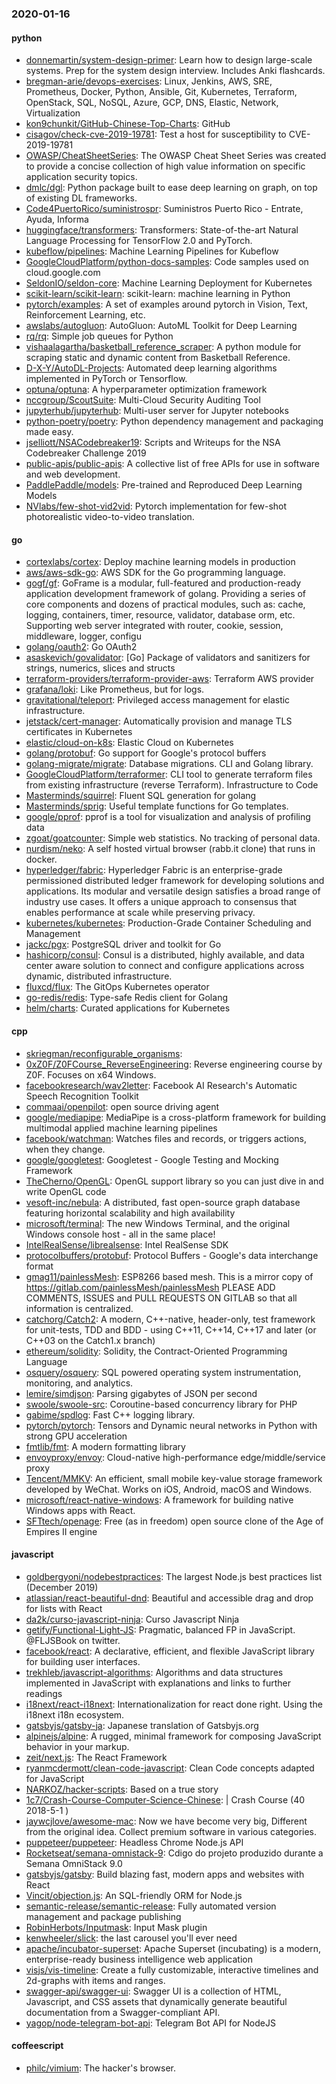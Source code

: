### 2020-01-16

#### python
* [donnemartin/system-design-primer](https://github.com/donnemartin/system-design-primer): Learn how to design large-scale systems. Prep for the system design interview. Includes Anki flashcards.
* [bregman-arie/devops-exercises](https://github.com/bregman-arie/devops-exercises): Linux, Jenkins, AWS, SRE, Prometheus, Docker, Python, Ansible, Git, Kubernetes, Terraform, OpenStack, SQL, NoSQL, Azure, GCP, DNS, Elastic, Network, Virtualization
* [kon9chunkit/GitHub-Chinese-Top-Charts](https://github.com/kon9chunkit/GitHub-Chinese-Top-Charts):  GitHub
* [cisagov/check-cve-2019-19781](https://github.com/cisagov/check-cve-2019-19781): Test a host for susceptibility to CVE-2019-19781
* [OWASP/CheatSheetSeries](https://github.com/OWASP/CheatSheetSeries): The OWASP Cheat Sheet Series was created to provide a concise collection of high value information on specific application security topics.
* [dmlc/dgl](https://github.com/dmlc/dgl): Python package built to ease deep learning on graph, on top of existing DL frameworks.
* [Code4PuertoRico/suministrospr](https://github.com/Code4PuertoRico/suministrospr): Suministros Puerto Rico - Entrate, Ayuda, Informa
* [huggingface/transformers](https://github.com/huggingface/transformers):  Transformers: State-of-the-art Natural Language Processing for TensorFlow 2.0 and PyTorch.
* [kubeflow/pipelines](https://github.com/kubeflow/pipelines): Machine Learning Pipelines for Kubeflow
* [GoogleCloudPlatform/python-docs-samples](https://github.com/GoogleCloudPlatform/python-docs-samples): Code samples used on cloud.google.com
* [SeldonIO/seldon-core](https://github.com/SeldonIO/seldon-core): Machine Learning Deployment for Kubernetes
* [scikit-learn/scikit-learn](https://github.com/scikit-learn/scikit-learn): scikit-learn: machine learning in Python
* [pytorch/examples](https://github.com/pytorch/examples): A set of examples around pytorch in Vision, Text, Reinforcement Learning, etc.
* [awslabs/autogluon](https://github.com/awslabs/autogluon): AutoGluon: AutoML Toolkit for Deep Learning
* [rq/rq](https://github.com/rq/rq): Simple job queues for Python
* [vishaalagartha/basketball_reference_scraper](https://github.com/vishaalagartha/basketball_reference_scraper): A python module for scraping static and dynamic content from Basketball Reference.
* [D-X-Y/AutoDL-Projects](https://github.com/D-X-Y/AutoDL-Projects): Automated deep learning algorithms implemented in PyTorch or Tensorflow.
* [optuna/optuna](https://github.com/optuna/optuna): A hyperparameter optimization framework
* [nccgroup/ScoutSuite](https://github.com/nccgroup/ScoutSuite): Multi-Cloud Security Auditing Tool
* [jupyterhub/jupyterhub](https://github.com/jupyterhub/jupyterhub): Multi-user server for Jupyter notebooks
* [python-poetry/poetry](https://github.com/python-poetry/poetry): Python dependency management and packaging made easy.
* [jselliott/NSACodebreaker19](https://github.com/jselliott/NSACodebreaker19): Scripts and Writeups for the NSA Codebreaker Challenge 2019
* [public-apis/public-apis](https://github.com/public-apis/public-apis): A collective list of free APIs for use in software and web development.
* [PaddlePaddle/models](https://github.com/PaddlePaddle/models): Pre-trained and Reproduced Deep Learning Models 
* [NVlabs/few-shot-vid2vid](https://github.com/NVlabs/few-shot-vid2vid): Pytorch implementation for few-shot photorealistic video-to-video translation.

#### go
* [cortexlabs/cortex](https://github.com/cortexlabs/cortex): Deploy machine learning models in production
* [aws/aws-sdk-go](https://github.com/aws/aws-sdk-go): AWS SDK for the Go programming language.
* [gogf/gf](https://github.com/gogf/gf): GoFrame is a modular, full-featured and production-ready application development framework of golang. Providing a series of core components and dozens of practical modules, such as: cache, logging, containers, timer, resource, validator, database orm, etc. Supporting web server integrated with router, cookie, session, middleware, logger, configu
* [golang/oauth2](https://github.com/golang/oauth2): Go OAuth2
* [asaskevich/govalidator](https://github.com/asaskevich/govalidator): [Go] Package of validators and sanitizers for strings, numerics, slices and structs
* [terraform-providers/terraform-provider-aws](https://github.com/terraform-providers/terraform-provider-aws): Terraform AWS provider
* [grafana/loki](https://github.com/grafana/loki): Like Prometheus, but for logs.
* [gravitational/teleport](https://github.com/gravitational/teleport): Privileged access management for elastic infrastructure.
* [jetstack/cert-manager](https://github.com/jetstack/cert-manager): Automatically provision and manage TLS certificates in Kubernetes
* [elastic/cloud-on-k8s](https://github.com/elastic/cloud-on-k8s): Elastic Cloud on Kubernetes
* [golang/protobuf](https://github.com/golang/protobuf): Go support for Google's protocol buffers
* [golang-migrate/migrate](https://github.com/golang-migrate/migrate): Database migrations. CLI and Golang library.
* [GoogleCloudPlatform/terraformer](https://github.com/GoogleCloudPlatform/terraformer): CLI tool to generate terraform files from existing infrastructure (reverse Terraform). Infrastructure to Code
* [Masterminds/squirrel](https://github.com/Masterminds/squirrel): Fluent SQL generation for golang
* [Masterminds/sprig](https://github.com/Masterminds/sprig): Useful template functions for Go templates.
* [google/pprof](https://github.com/google/pprof): pprof is a tool for visualization and analysis of profiling data
* [zgoat/goatcounter](https://github.com/zgoat/goatcounter): Simple web statistics. No tracking of personal data.
* [nurdism/neko](https://github.com/nurdism/neko): A self hosted virtual browser (rabb.it clone) that runs in docker.
* [hyperledger/fabric](https://github.com/hyperledger/fabric): Hyperledger Fabric is an enterprise-grade permissioned distributed ledger framework for developing solutions and applications. Its modular and versatile design satisfies a broad range of industry use cases. It offers a unique approach to consensus that enables performance at scale while preserving privacy.
* [kubernetes/kubernetes](https://github.com/kubernetes/kubernetes): Production-Grade Container Scheduling and Management
* [jackc/pgx](https://github.com/jackc/pgx): PostgreSQL driver and toolkit for Go
* [hashicorp/consul](https://github.com/hashicorp/consul): Consul is a distributed, highly available, and data center aware solution to connect and configure applications across dynamic, distributed infrastructure.
* [fluxcd/flux](https://github.com/fluxcd/flux): The GitOps Kubernetes operator
* [go-redis/redis](https://github.com/go-redis/redis): Type-safe Redis client for Golang
* [helm/charts](https://github.com/helm/charts): Curated applications for Kubernetes

#### cpp
* [skriegman/reconfigurable_organisms](https://github.com/skriegman/reconfigurable_organisms): 
* [0xZ0F/Z0FCourse_ReverseEngineering](https://github.com/0xZ0F/Z0FCourse_ReverseEngineering): Reverse engineering course by Z0F. Focuses on x64 Windows.
* [facebookresearch/wav2letter](https://github.com/facebookresearch/wav2letter): Facebook AI Research's Automatic Speech Recognition Toolkit
* [commaai/openpilot](https://github.com/commaai/openpilot): open source driving agent
* [google/mediapipe](https://github.com/google/mediapipe): MediaPipe is a cross-platform framework for building multimodal applied machine learning pipelines
* [facebook/watchman](https://github.com/facebook/watchman): Watches files and records, or triggers actions, when they change.
* [google/googletest](https://github.com/google/googletest): Googletest - Google Testing and Mocking Framework
* [TheCherno/OpenGL](https://github.com/TheCherno/OpenGL): OpenGL support library so you can just dive in and write OpenGL code
* [vesoft-inc/nebula](https://github.com/vesoft-inc/nebula): A distributed, fast open-source graph database featuring horizontal scalability and high availability
* [microsoft/terminal](https://github.com/microsoft/terminal): The new Windows Terminal, and the original Windows console host - all in the same place!
* [IntelRealSense/librealsense](https://github.com/IntelRealSense/librealsense): Intel RealSense SDK
* [protocolbuffers/protobuf](https://github.com/protocolbuffers/protobuf): Protocol Buffers - Google's data interchange format
* [gmag11/painlessMesh](https://github.com/gmag11/painlessMesh): ESP8266 based mesh. This is a mirror copy of https://gitlab.com/painlessMesh/painlessMesh PLEASE ADD COMMENTS, ISSUES and PULL REQUESTS ON GITLAB so that all information is centralized.
* [catchorg/Catch2](https://github.com/catchorg/Catch2): A modern, C++-native, header-only, test framework for unit-tests, TDD and BDD - using C++11, C++14, C++17 and later (or C++03 on the Catch1.x branch)
* [ethereum/solidity](https://github.com/ethereum/solidity): Solidity, the Contract-Oriented Programming Language
* [osquery/osquery](https://github.com/osquery/osquery): SQL powered operating system instrumentation, monitoring, and analytics.
* [lemire/simdjson](https://github.com/lemire/simdjson): Parsing gigabytes of JSON per second
* [swoole/swoole-src](https://github.com/swoole/swoole-src):  Coroutine-based concurrency library for PHP
* [gabime/spdlog](https://github.com/gabime/spdlog): Fast C++ logging library.
* [pytorch/pytorch](https://github.com/pytorch/pytorch): Tensors and Dynamic neural networks in Python with strong GPU acceleration
* [fmtlib/fmt](https://github.com/fmtlib/fmt): A modern formatting library
* [envoyproxy/envoy](https://github.com/envoyproxy/envoy): Cloud-native high-performance edge/middle/service proxy
* [Tencent/MMKV](https://github.com/Tencent/MMKV): An efficient, small mobile key-value storage framework developed by WeChat. Works on iOS, Android, macOS and Windows.
* [microsoft/react-native-windows](https://github.com/microsoft/react-native-windows): A framework for building native Windows apps with React.
* [SFTtech/openage](https://github.com/SFTtech/openage): Free (as in freedom) open source clone of the Age of Empires II engine 

#### javascript
* [goldbergyoni/nodebestpractices](https://github.com/goldbergyoni/nodebestpractices):  The largest Node.js best practices list (December 2019)
* [atlassian/react-beautiful-dnd](https://github.com/atlassian/react-beautiful-dnd): Beautiful and accessible drag and drop for lists with React
* [da2k/curso-javascript-ninja](https://github.com/da2k/curso-javascript-ninja): Curso Javascript Ninja
* [getify/Functional-Light-JS](https://github.com/getify/Functional-Light-JS): Pragmatic, balanced FP in JavaScript. @FLJSBook on twitter.
* [facebook/react](https://github.com/facebook/react): A declarative, efficient, and flexible JavaScript library for building user interfaces.
* [trekhleb/javascript-algorithms](https://github.com/trekhleb/javascript-algorithms):  Algorithms and data structures implemented in JavaScript with explanations and links to further readings
* [i18next/react-i18next](https://github.com/i18next/react-i18next): Internationalization for react done right. Using the i18next i18n ecosystem.
* [gatsbyjs/gatsby-ja](https://github.com/gatsbyjs/gatsby-ja): Japanese translation of Gatsbyjs.org
* [alpinejs/alpine](https://github.com/alpinejs/alpine): A rugged, minimal framework for composing JavaScript behavior in your markup.
* [zeit/next.js](https://github.com/zeit/next.js): The React Framework
* [ryanmcdermott/clean-code-javascript](https://github.com/ryanmcdermott/clean-code-javascript):  Clean Code concepts adapted for JavaScript
* [NARKOZ/hacker-scripts](https://github.com/NARKOZ/hacker-scripts): Based on a true story
* [1c7/Crash-Course-Computer-Science-Chinese](https://github.com/1c7/Crash-Course-Computer-Science-Chinese):   | Crash Course  (40 2018-5-1 )
* [jaywcjlove/awesome-mac](https://github.com/jaywcjlove/awesome-mac):  Now we have become very big, Different from the original idea. Collect premium software in various categories.
* [puppeteer/puppeteer](https://github.com/puppeteer/puppeteer): Headless Chrome Node.js API
* [Rocketseat/semana-omnistack-9](https://github.com/Rocketseat/semana-omnistack-9): Cdigo do projeto produzido durante a Semana OmniStack 9.0
* [gatsbyjs/gatsby](https://github.com/gatsbyjs/gatsby): Build blazing fast, modern apps and websites with React
* [Vincit/objection.js](https://github.com/Vincit/objection.js): An SQL-friendly ORM for Node.js
* [semantic-release/semantic-release](https://github.com/semantic-release/semantic-release):  Fully automated version management and package publishing
* [RobinHerbots/Inputmask](https://github.com/RobinHerbots/Inputmask): Input Mask plugin
* [kenwheeler/slick](https://github.com/kenwheeler/slick): the last carousel you'll ever need
* [apache/incubator-superset](https://github.com/apache/incubator-superset): Apache Superset (incubating) is a modern, enterprise-ready business intelligence web application
* [visjs/vis-timeline](https://github.com/visjs/vis-timeline):  Create a fully customizable, interactive timelines and 2d-graphs with items and ranges.
* [swagger-api/swagger-ui](https://github.com/swagger-api/swagger-ui): Swagger UI is a collection of HTML, Javascript, and CSS assets that dynamically generate beautiful documentation from a Swagger-compliant API.
* [yagop/node-telegram-bot-api](https://github.com/yagop/node-telegram-bot-api): Telegram Bot API for NodeJS

#### coffeescript
* [philc/vimium](https://github.com/philc/vimium): The hacker's browser.
